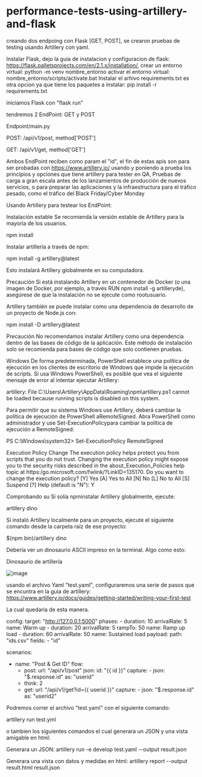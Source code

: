 # performance-tests-using-artillery-and-flask
creando dos endpoing con Flask [GET, POST], se crearon pruebas de testing usando Artillery con yaml.

Instalar Flask, dejo la guia de instalacion y configuracion de flask: https://flask.palletsprojects.com/en/2.1.x/installation/,
crear un entorno virtual: python -m venv nombre_entorno
activar el entorno virtual: nombre_entorno/scripts/activate.bat
Instalar el arhivo requirements.txt es otra opcion ya que tiene los paquetes a instalar: pip install -r requirements.txt

iniciamos Flask con "flask run"

tendremos 2 EndPoint: GET y POST

Endpoint/main.py

POST: /api/v1/post, method['POST']

GET: /api/v1/get, method['GET']

Ambos EndPoint reciben como param el "id", el fin de estas apis son para ser probadas con https://www.artillery.io/ usando y poniendo a prueba
los principios y opciones que tiene artillery para tester en QA, Pruebas de carga a gran escala antes de los lanzamientos de producción 
de nuevos servicios, o para preparar las aplicaciones y la infraestructura para el tráfico pesado, 
como el tráfico del Black Friday/Cyber Monday

Usando Artillery para testear los EndPoint:

Instalación estable
Se recomienda la versión estable de Artillery para la mayoría de los usuarios.

npm install

Instalar artillería a través de npm:

npm install -g artillery@latest

Esto instalará Artillery globalmente en su computadora.

Precaución
Si está instalando Artillery en un contenedor de Docker (o una imagen de Docker, por ejemplo, a través RUN npm install -g artilleryde), 
asegúrese de que la instalación no se ejecute como rootusuario.

Artillery también se puede instalar como una dependencia de desarrollo de un proyecto de Node.js con:

npm install -D artillery@latest

Precaución
No recomendamos instalar Artillery como una dependencia dentro de las bases de código de la aplicación. 
Este método de instalación solo se recomienda para bases de código que solo contienen pruebas.

Windows 
De forma predeterminada, PowerShell establece una política de ejecución en los clientes de escritorio de 
Windows que impide la ejecución de scripts. Si usa Windows PowerShell, es posible que vea el siguiente mensaje de error 
al intentar ejecutar Artillery:

artillery: File C:\Users\Artillery\AppData\Roaming\npm\artillery.ps1
cannot be loaded because running scripts is disabled on this system.

Para permitir que su sistema Windows use Artillery, deberá cambiar la política de ejecución de PowerShell aRemoteSigned. 
Abra PowerShell como administrador y use Set-ExecutionPolicypara cambiar la política de ejecución a RemoteSigned:

PS C:\Windows\system32> Set-ExecutionPolicy RemoteSigned

Execution Policy Change
The execution policy helps protect you from scripts that you do not trust. Changing the execution policy might expose
you to the security risks described in the about_Execution_Policies help topic at
https:/go.microsoft.com/fwlink/?LinkID=135170. Do you want to change the execution policy?
[Y] Yes  [A] Yes to All  [N] No  [L] No to All  [S] Suspend  [?] Help (default is "N"): Y


Comprobando su 
Si solía npminstalar Artillery globalmente, ejecute:

artillery dino

Si instaló Artillery localmente para un proyecto, ejecute el siguiente comando desde la carpeta raíz de ese proyecto:

$(npm bin)/artillery dino

Debería ver un dinosaurio ASCII impreso en la terminal. Algo como esto:

Dinosaurio de artillería

![image](https://user-images.githubusercontent.com/13369296/170794233-636dc7de-a354-4159-bf2c-bf955e33e6ee.png)

usando el archivo Yaml "test.yaml", configuraremos una serie de pasos que se encuntra en la guia de artillery:  
https://www.artillery.io/docs/guides/getting-started/writing-your-first-test

La cual quedaria de esta manera.

config:
  target: "http://127.0.0.1:5000"
  phases:
    - duration: 10
      arrivalRate: 5
      name: Warm up
    - duration: 20
      arrivalRate: 5
      rampTo: 50
      name: Ramp up load
    - duration: 60
      arrivalRate: 50
      name: Sustained load
  payload:
    path: "ids.csv"
    fields:
      - "id"

scenarios:
  - name: "Post & Get ID"
    flow:
    - post:
        url: "/api/v1/post"
        json:
          id: "{{ id }}"
        capture:
          - json: "$.response.id"
            as: "userid"
    - think: 2
    - get:
        url: "/api/v1/get?id={{ userid }}"
        capture:
          - json: "$.response.id"
            as: "userid2"
            
Podremos correr el archivo "test.yaml" con el siguiente comando:

artillery run test.yml

o tambien los siguientes comandos el cual generara un JSON y una vista amigable en html:

Generara un JSON:
artillery run -e develop test.yaml --output result.json

Generara una vista con datos y medidas en html:
artillery report --output result.html result.json
